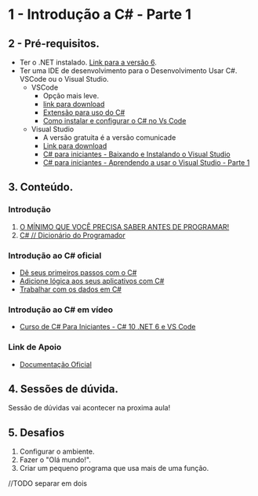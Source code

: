 # 1 - Introdução a C# - Parte 1

## 2 - Pré-requisitos. 
- Ter o .NET instalado. [Link para a versão 6](https://dotnet.microsoft.com/en-us/download/dotnet/6.0).
- Ter uma IDE de desenvolvimento para o Desenvolvimento Usar C#. VSCode ou o Visual Studio.     
    - VSCode
        - Opção mais leve.
        - [link para download](https://code.visualstudio.com/)
        - [Extensão para uso do C#](https://marketplace.visualstudio.com/items?itemName=ms-dotnettools.csharp)
        - [Como instalar e configurar o C# no Vs Code](https://www.youtube.com/watch?v=S5HawDwjuUY)
    - Visual Studio
        - A versão gratuita é a versão comunicade
        - [Link para download](https://visualstudio.microsoft.com/pt-br/downloads/)
        - [C# para iniciantes - Baixando e Instalando o Visual Studio](https://www.youtube.com/watch?v=KoJ9KumR22Y)
         - [C# para iniciantes - Aprendendo a usar o Visual Studio - Parte 1](https://www.youtube.com/watch?v=F8_VFb7Vyvo)

## 3. Conteúdo.
### Introdução
1. [O MÍNIMO QUE VOCÊ PRECISA SABER ANTES DE PROGRAMAR!](https://www.youtube.com/watch?v=BTENKdRVS2U)
2. [C# // Dicionário do Programador](https://www.youtube.com/watch?v=NXVQasys0B8)
### Introdução ao C# oficial 
- [Dê seus primeiros passos com o C#](https://docs.microsoft.com/pt-br/learn/paths/csharp-first-steps/?WT.mc_id=dotnet-35129-website&ns-enrollment-type=Collection&ns-enrollment-id=yz26f8y64n7k07)
- [Adicione lógica aos seus aplicativos com C#](https://docs.microsoft.com/pt-br/learn/paths/csharp-logic/?WT.mc_id=dotnet-35129-website&ns-enrollment-type=Collection&ns-enrollment-id=yz26f8y64n7k07)
- [Trabalhar com os dados em C#](https://docs.microsoft.com/pt-br/learn/paths/csharp-data/?WT.mc_id=dotnet-35129-website&ns-enrollment-type=Collection&ns-enrollment-id=yz26f8y64n7k07)

### Introdução ao C# em vídeo
- [Curso de C# Para Iniciantes - C# 10 .NET 6 e VS Code](https://www.youtube.com/watch?v=oTivhgjbhIg)

### Link de Apoio
- [Documentação Oficial](https://docs.microsoft.com/pt-br/dotnet/csharp/)

## 4. Sessões de dúvida.

Sessão de dúvidas vai acontecer na proxima aula!

## 5. Desafios
1. Configurar o ambiente.
2. Fazer o "Olá mundo!".
3. Criar um pequeno programa que usa mais de uma função. 


//TODO separar em dois
